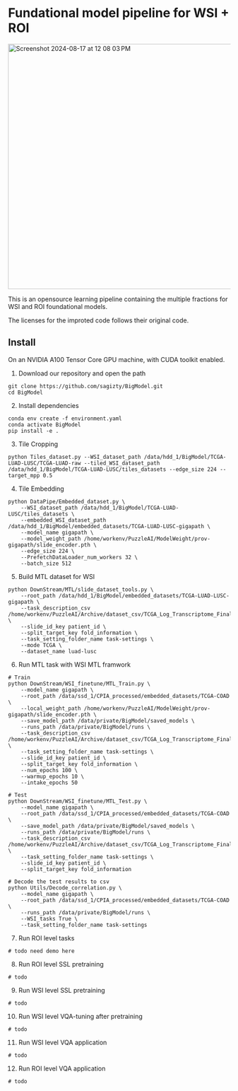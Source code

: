 # Fundational model pipeline for WSI + ROI
<img width="555" alt="Screenshot 2024-08-17 at 12 08 03 PM" src="https://github.com/user-attachments/assets/0114b72e-3fb8-470d-9648-43e09260ff97">

This is an opensource learning pipeline containing the multiple fractions for WSI and ROI foundational models.

The licenses for the improted code follows their original code.


## Install

On an NVIDIA A100 Tensor Core GPU machine, with CUDA toolkit enabled.

1. Download our repository and open the path
```
git clone https://github.com/sagizty/BigModel.git
cd BigModel
```

2. Install dependencies

```Shell
conda env create -f environment.yaml
conda activate BigModel
pip install -e .
```

3. Tile Cropping
```Shell
python Tiles_dataset.py --WSI_dataset_path /data/hdd_1/BigModel/TCGA-LUAD-LUSC/TCGA-LUAD-raw --tiled_WSI_dataset_path /data/hdd_1/BigModel/TCGA-LUAD-LUSC/tiles_datasets --edge_size 224 --target_mpp 0.5
```

4. Tile Embedding
```Shell
python DataPipe/Embedded_dataset.py \
    --WSI_dataset_path /data/hdd_1/BigModel/TCGA-LUAD-LUSC/tiles_datasets \
    --embedded_WSI_dataset_path /data/hdd_1/BigModel/embedded_datasets/TCGA-LUAD-LUSC-gigapath \
    --model_name gigapath \
    --model_weight_path /home/workenv/PuzzleAI/ModelWeight/prov-gigapath/slide_encoder.pth \
    --edge_size 224 \
    --PrefetchDataLoader_num_workers 32 \
    --batch_size 512
```

5. Build MTL dataset for WSI
```Shell
python DownStream/MTL/slide_dataset_tools.py \
    --root_path /data/hdd_1/BigModel/embedded_datasets/TCGA-LUAD-LUSC-gigapath \
    --task_description_csv /home/workenv/PuzzleAI/Archive/dataset_csv/TCGA_Log_Transcriptome_Final.csv \
    --slide_id_key patient_id \
    --split_target_key fold_information \
    --task_setting_folder_name task-settings \
    --mode TCGA \
    --dataset_name luad-lusc
```

6. Run MTL task with WSI MTL framwork

```Shell
# Train
python DownStream/WSI_finetune/MTL_Train.py \
    --model_name gigapath \
    --root_path /data/ssd_1/CPIA_processed/embedded_datasets/TCGA-COAD \
    --local_weight_path /home/workenv/PuzzleAI/ModelWeight/prov-gigapath/slide_encoder.pth \
    --save_model_path /data/private/BigModel/saved_models \
    --runs_path /data/private/BigModel/runs \
    --task_description_csv /home/workenv/PuzzleAI/Archive/dataset_csv/TCGA_Log_Transcriptome_Final.csv \
    --task_setting_folder_name task-settings \
    --slide_id_key patient_id \
    --split_target_key fold_information \
    --num_epochs 100 \
    --warmup_epochs 10 \
    --intake_epochs 50

# Test
python DownStream/WSI_finetune/MTL_Test.py \
    --model_name gigapath \
    --root_path /data/ssd_1/CPIA_processed/embedded_datasets/TCGA-COAD \
    --save_model_path /data/private/BigModel/saved_models \
    --runs_path /data/private/BigModel/runs \
    --task_description_csv /home/workenv/PuzzleAI/Archive/dataset_csv/TCGA_Log_Transcriptome_Final.csv \
    --task_setting_folder_name task-settings \
    --slide_id_key patient_id \
    --split_target_key fold_information

# Decode the test results to csv
python Utils/Decode_correlation.py \
    --model_name gigapath \
    --root_path /data/ssd_1/CPIA_processed/embedded_datasets/TCGA-COAD \
    --runs_path /data/private/BigModel/runs \
    --WSI_tasks True \
    --task_setting_folder_name task-settings

```

7. Run ROI level tasks

```Shell
# todo need demo here
```

8. Run ROI level SSL pretraining

```Shell
# todo
```

9. Run WSI level SSL pretraining

```Shell
# todo
```

10. Run WSI level VQA-tuning after pretraining

```Shell
# todo
```

11. Run WSI level VQA application

```Shell
# todo
```

12. Run ROI level VQA application

```Shell
# todo
```

